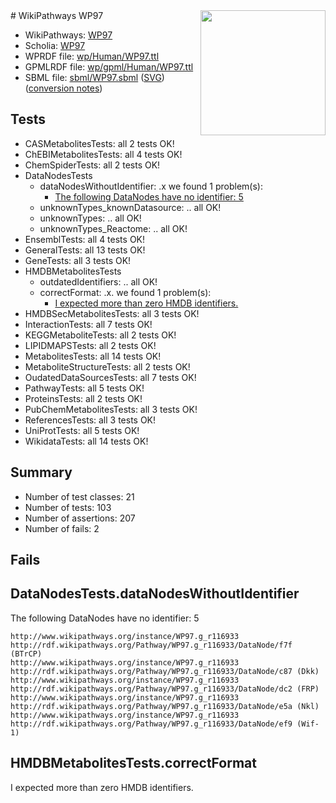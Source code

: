 <img style="float: right; width: 200px" src="../logo.png" />
# WikiPathways WP97

* WikiPathways: [WP97](https://identifiers.org/wikipathways:WP97)
* Scholia: [WP97](https://scholia.toolforge.org/wikipathways/WP97)
* WPRDF file: [wp/Human/WP97.ttl](../wp/Human/WP97.ttl)
* GPMLRDF file: [wp/gpml/Human/WP97.ttl](../wp/gpml/Human/WP97.ttl)
* SBML file: [sbml/WP97.sbml](../sbml/WP97.sbml) ([SVG](../sbml/WP97.svg)) ([conversion notes](../sbml/WP97.txt))

## Tests
* CASMetabolitesTests: all 2 tests OK!
* ChEBIMetabolitesTests: all 4 tests OK!
* ChemSpiderTests: all 2 tests OK!
* DataNodesTests
    * dataNodesWithoutIdentifier: .x we found 1 problem(s):
        * [The following DataNodes have no identifier: 5](#d2d32fa4)
    * unknownTypes_knownDatasource: .. all OK!
    * unknownTypes: .. all OK!
    * unknownTypes_Reactome: .. all OK!
* EnsemblTests: all 4 tests OK!
* GeneralTests: all 13 tests OK!
* GeneTests: all 3 tests OK!
* HMDBMetabolitesTests
    * outdatedIdentifiers: .. all OK!
    * correctFormat: .x. we found 1 problem(s):
        * [I expected more than zero HMDB identifiers.](#ad154c1e)
* HMDBSecMetabolitesTests: all 3 tests OK!
* InteractionTests: all 7 tests OK!
* KEGGMetaboliteTests: all 2 tests OK!
* LIPIDMAPSTests: all 2 tests OK!
* MetabolitesTests: all 14 tests OK!
* MetaboliteStructureTests: all 2 tests OK!
* OudatedDataSourcesTests: all 7 tests OK!
* PathwayTests: all 5 tests OK!
* ProteinsTests: all 2 tests OK!
* PubChemMetabolitesTests: all 3 tests OK!
* ReferencesTests: all 3 tests OK!
* UniProtTests: all 5 tests OK!
* WikidataTests: all 14 tests OK!


## Summary

* Number of test classes: 21
* Number of tests: 103
* Number of assertions: 207
* Number of fails: 2

## Fails

<a name="d2d32fa4" />

## DataNodesTests.dataNodesWithoutIdentifier

The following DataNodes have no identifier: 5
```
http://www.wikipathways.org/instance/WP97.g_r116933 http://rdf.wikipathways.org/Pathway/WP97.g_r116933/DataNode/f7f (BTrCP)
http://www.wikipathways.org/instance/WP97.g_r116933 http://rdf.wikipathways.org/Pathway/WP97.g_r116933/DataNode/c87 (Dkk)
http://www.wikipathways.org/instance/WP97.g_r116933 http://rdf.wikipathways.org/Pathway/WP97.g_r116933/DataNode/dc2 (FRP)
http://www.wikipathways.org/instance/WP97.g_r116933 http://rdf.wikipathways.org/Pathway/WP97.g_r116933/DataNode/e5a (Nkl)
http://www.wikipathways.org/instance/WP97.g_r116933 http://rdf.wikipathways.org/Pathway/WP97.g_r116933/DataNode/ef9 (Wif-1)
```

<a name="ad154c1e" />

## HMDBMetabolitesTests.correctFormat

I expected more than zero HMDB identifiers.
